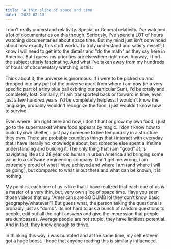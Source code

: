 ```yaml
---
title: 'A thin slice of space and time'
date: '2022-02-13'
---
```


I don't really understand relativity. Special or General relativity. I've watched a lot of documentaries on this though. Seriously, I've spend a LOT of hours watching documentaries about space time. But my mind just isn't convinced about how exactly this stuff works. To truly understand and satisfy myself, I know i will need to get into the details and "do the math" as they say here in America. But i guess my priorities are elsewhere right now. Anyway, i find the subject utterly fascinating. And what i've taken away from my hundreds of hours of documentary watching is this:  
\
Think about it, the universe is ginormous. If i were to be picked up and dropped into any part of the universe apart from where i am now (in a very specific part of a tiny blue ball orbiting our particular Sun), I'd be totally and completely lost. Similarly, if i am transported back or forward in time, even just a few hundred years, i'd be completely helpless. I wouldn't know the language, probably wouldn't recognize the food, i just wouldn't know how to survive.  
\
Even where i am right here and now, i don't hunt or grow my own food, i just go to the supermarket where food appears by magic. I don't know how to build by own shelter, i just pay someone to live temporarily in a structure they own. There are probably countless things that i interact with everyday that i have literally no knowledge about, but someone else spent a lifetime understanding and building it. The only thing that i am "good" at, is navigating life as a 28 year old human in urban America and bringing some value to a software engineering company. Don't get me wrong, i am extremely proud of what i have achieved and where i am (and where i will be going), but compared to what is out there and what can be known, it is nothing.  
\
My point is, each one of us is like that. I have realized that each one of us is a master of a very thin, but, very own slice of space time. Have you seen those videos that say "Americans are SO DUMB lol they don't know basic geography/whatever"? But guess what, the person asking the questions is probably just as "dumb". Its not hard to ask a bunch of random questions to people, edit out all the right answers and give the impression that people are dumbasses. Average people are not stupid, they have limitless potential. And in fact, they know enough to thrive.  
\
In thinking this way, i was humbled and at the same time, my self esteem got a huge boost. I hope that anyone reading this is similarly influenced.
